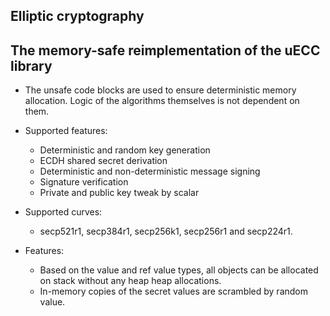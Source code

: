 ## Elliptic cryptography

## The memory-safe reimplementation of the uECC library

* The unsafe code blocks are used to ensure deterministic memory allocation. Logic of the algorithms themselves is not dependent on them.

* Supported features:
    * Deterministic and random key generation
    * ECDH shared secret derivation
    * Deterministic and non-deterministic message signing
    * Signature verification
    * Private and public key tweak by scalar

* Supported curves:
    * secp521r1, secp384r1, secp256k1, secp256r1 and secp224r1.

* Features:
    * Based on the value and ref value types, all objects can be allocated on stack without any heap heap allocations.
    * In-memory copies of the secret values are scrambled by random value.

